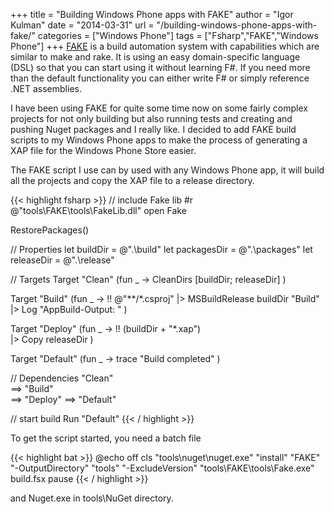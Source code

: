 +++
title = "Building Windows Phone apps with FAKE"
author = "Igor Kulman"
date = "2014-03-31"
url = "/building-windows-phone-apps-with-fake/"
categories = ["Windows Phone"]
tags = ["Fsharp","FAKE","Windows Phone"]
+++
[FAKE][1] is a build automation system with capabilities which are similar to make and rake. It is using an easy domain-specific language (DSL) so that you can start using it without learning F#. If you need more than the default functionality you can either write F# or simply reference .NET assemblies.

I have been using FAKE for quite some time now on some fairly complex projects for not only building but also running tests and creating and pushing Nuget packages and I really like. I decided to add FAKE build scripts to my Windows Phone apps to make the process of generating a XAP file for the Windows Phone Store easier. 

The FAKE script I use can by used with any Windows Phone app, it will build all the projects and copy the XAP file to a release directory.

<!--more-->

{{< highlight fsharp >}}
// include Fake lib
#r @"tools\FAKE\tools\FakeLib.dll"
open Fake
 
RestorePackages()

// Properties
let buildDir = @".\build\"
let packagesDir = @".\packages"
let releaseDir = @".\release"

// Targets
Target "Clean" (fun _ ->
    CleanDirs [buildDir; releaseDir]
)

Target "Build" (fun _ ->
    !! @"**/*.csproj"
      |> MSBuildRelease buildDir "Build"
      |> Log "AppBuild-Output: "
)

Target "Deploy" (fun _ ->
    !! (buildDir + "*.xap")         
        |> Copy releaseDir
)

Target "Default" (fun _ ->
    trace "Build completed"
)

// Dependencies
"Clean"  
  ==> "Build"  
  ==> "Deploy"
  ==> "Default" 
 
// start build
Run "Default"
{{< / highlight >}}

To get the script started, you need a batch file

{{< highlight bat >}}
@echo off
cls
"tools\nuget\nuget.exe" "install" "FAKE" "-OutputDirectory" "tools" "-ExcludeVersion"
"tools\FAKE\tools\Fake.exe" build.fsx
pause
{{< / highlight >}}

and Nuget.exe in tools\NuGet directory.

 [1]: http://fsharp.github.io/FAKE/
